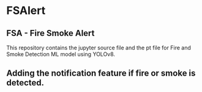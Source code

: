# FSAlert

## FSA - Fire Smoke Alert

This repository contains the jupyter source file and the pt file for Fire and Smoke Detection ML model using YOLOv8.

## Adding the notification feature if fire or smoke is detected.



